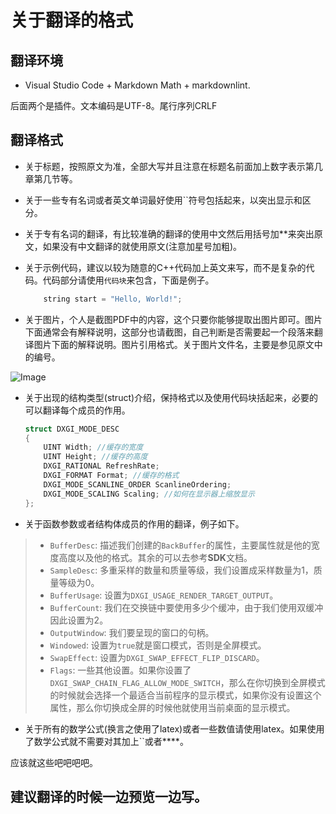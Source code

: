 # 关于翻译的格式

## 翻译环境

- Visual Studio Code + Markdown Math + markdownlint.

后面两个是插件。文本编码是UTF-8。尾行序列CRLF

## 翻译格式

- 关于标题，按照原文为准，全部大写并且注意在标题名前面加上数字表示第几章第几节等。
- 关于一些专有名词或者英文单词最好使用``符号包括起来，以突出显示和区分。
- 关于专有名词的翻译，有比较准确的翻译的使用中文然后用括号加**来突出原文，如果没有中文翻译的就使用原文(注意加星号加粗)。
- 关于示例代码，建议以较为随意的C++代码加上英文来写，而不是复杂的代码。代码部分请使用`代码块`来包含，下面是例子。

    ```C++
        string start = "Hello, World!";
    ```

- 关于图片，个人是截图PDF中的内容，这个只要你能够提取出图片即可。图片下面通常会有解释说明，这部分也请截图，自己判断是否需要起一个段落来翻译图片下面的解释说明。图片引用格式。关于图片文件名，主要是参见原文中的编号。

![Image](Images/4.1.png)

- 关于出现的结构类型(struct)介绍，保持格式以及使用代码块括起来，必要的可以翻译每个成员的作用。
    ```C++
    struct DXGI_MODE_DESC
    {
        UINT Width; //缓存的宽度
        UINT Height; //缓存的高度
        DXGI_RATIONAL RefreshRate;
        DXGI_FORMAT Format; //缓存的格式
        DXGI_MODE_SCANLINE_ORDER ScanlineOrdering;
        DXGI_MODE_SCALING Scaling; //如何在显示器上缩放显示
    };
    ```

- 关于函数参数或者结构体成员的作用的翻译，例子如下。

> - `BufferDesc`: 描述我们创建的`BackBuffer`的属性，主要属性就是他的宽度高度以及他的格式。其余的可以去参考**SDK**文档。
> - `SampleDesc`: 多重采样的数量和质量等级，我们设置成采样数量为1，质量等级为0。
> - `BufferUsage`: 设置为`DXGI_USAGE_RENDER_TARGET_OUTPUT`。
> - `BufferCount`: 我们在交换链中要使用多少个缓冲，由于我们使用双缓冲因此设置为2。
> - `OutputWindow`: 我们要呈现的窗口的句柄。
> - `Windowed`: 设置为`true`就是窗口模式，否则是全屏模式。
> - `SwapEffect`: 设置为`DXGI_SWAP_EFFECT_FLIP_DISCARD`。
> - `Flags`: 一些其他设置。如果你设置了`DXGI_SWAP_CHAIN_FLAG_ALLOW_MODE_SWITCH`，那么在你切换到全屏模式的时候就会选择一个最适合当前程序的显示模式，如果你没有设置这个属性，那么你切换成全屏的时候他就使用当前桌面的显示模式。

- 关于所有的数学公式(换言之使用了latex)或者一些数值请使用latex。如果使用了数学公式就不需要对其加上``或者****。

应该就这些吧吧吧吧。

## 建议翻译的时候一边预览一边写。
